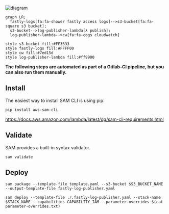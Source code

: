 ![diagram](https://cdn.rawgit.com/evfurman/fastly-log-publisher/12b4282a/diagram.svg)

```mermaid
graph LR;
  fastly-logs[fa:fa-shower fastly access logs]-->s3-bucket[fa:fa-square s3 bucket];
  s3-bucket-->log-publisher-lambda[λ publish];
  log-publisher-lambda-->cw[fa:fa-cogs cloudwatch]

style s3-bucket fill:#FF3333
style fastly-logs fill:#FFFF00
style cw fill:#7ed15d
style log-publisher-lambda fill:#ff9900

```

**The following steps are automated as part of a Gitlab-CI pipeline, but you can also run them manually.**

## Install
The easiest way to install SAM CLI is using pip.  
  
`pip install aws-sam-cli`  
  
https://docs.aws.amazon.com/lambda/latest/dg/sam-cli-requirements.html  

## Validate
  
SAM provides a built-in syntax validator.  
  
`sam validate`  

## Deploy

`sam package --template-file template.yaml --s3-bucket $S3_BUCKET_NAME --output-template-file fastly-log-publisher.yaml`

`sam deploy --template-file ./.fastly-log-publisher.yaml --stack-name $STACK_NAME --capabilities CAPABILITY_IAM --parameter-overrides $(cat parameter-overrides.txt)`
